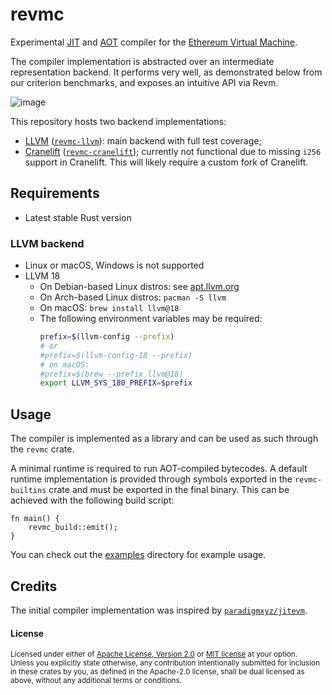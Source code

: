# revmc

Experimental [JIT] and [AOT] compiler for the [Ethereum Virtual Machine][EVM].

The compiler implementation is abstracted over an intermediate representation backend. It performs very well, as demonstrated below from our criterion benchmarks, and exposes an intuitive API via Revm.

![image](https://github.com/paradigmxyz/revmc/assets/17802178/96adf64b-8513-469d-925d-4f8d902e4e0a)

This repository hosts two backend implementations:
- [LLVM] ([`revmc-llvm`]): main backend with full test coverage;
- [Cranelift] ([`revmc-cranelift`]); currently not functional due to missing `i256` support in Cranelift. This will likely require a custom fork of Cranelift.

[JIT]: https://en.wikipedia.org/wiki/Just-in-time_compilation
[AOT]: https://en.wikipedia.org/wiki/Ahead-of-time_compilation
[EVM]: https://ethereum.org/en/developers/docs/evm/
[LLVM]: https://llvm.org/
[`revmc-llvm`]: /crates/revmc-llvm
[Cranelift]: https://cranelift.dev/
[`revmc-cranelift`]: /crates/revmc-cranelift

## Requirements

- Latest stable Rust version

### LLVM backend

- Linux or macOS, Windows is not supported
- LLVM 18
  - On Debian-based Linux distros: see [apt.llvm.org](https://apt.llvm.org/)
  - On Arch-based Linux distros: `pacman -S llvm`
  - On macOS: `brew install llvm@18`
  - The following environment variables may be required:
    ```bash
    prefix=$(llvm-config --prefix)
    # or
    #prefix=$(llvm-config-18 --prefix)
    # on macOS:
    #prefix=$(brew --prefix llvm@18)
    export LLVM_SYS_180_PREFIX=$prefix
    ```

## Usage

The compiler is implemented as a library and can be used as such through the `revmc` crate.

A minimal runtime is required to run AOT-compiled bytecodes. A default runtime implementation is
provided through symbols exported in the `revmc-builtins` crate and must be exported in the final
binary. This can be achieved with the following build script:
```rust,ignore
fn main() {
    revmc_build::emit();
}
```

You can check out the [examples](/examples) directory for example usage.

## Credits

The initial compiler implementation was inspired by [`paradigmxyz/jitevm`](https://github.com/paradigmxyz/jitevm).

#### License

<sup>
Licensed under either of <a href="LICENSE-APACHE">Apache License, Version
2.0</a> or <a href="LICENSE-MIT">MIT license</a> at your option.
</sup>

<br>

<sub>
Unless you explicitly state otherwise, any contribution intentionally submitted
for inclusion in these crates by you, as defined in the Apache-2.0 license,
shall be dual licensed as above, without any additional terms or conditions.
</sub>
